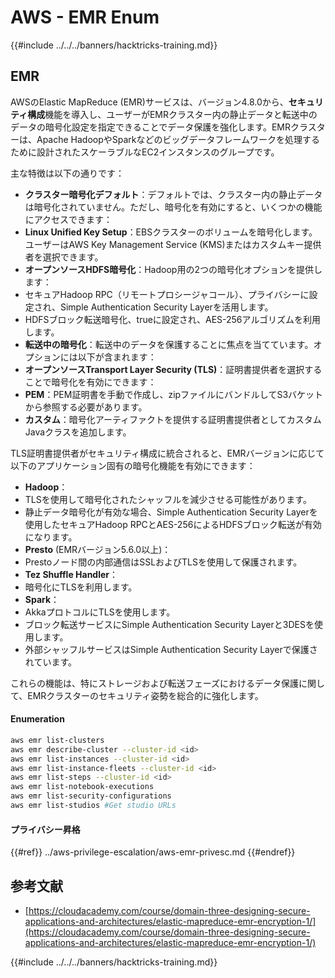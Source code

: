 # AWS - EMR Enum

{{#include ../../../banners/hacktricks-training.md}}

## EMR

AWSのElastic MapReduce (EMR)サービスは、バージョン4.8.0から、**セキュリティ構成**機能を導入し、ユーザーがEMRクラスター内の静止データと転送中のデータの暗号化設定を指定できることでデータ保護を強化します。EMRクラスターは、Apache HadoopやSparkなどのビッグデータフレームワークを処理するために設計されたスケーラブルなEC2インスタンスのグループです。

主な特徴は以下の通りです：

- **クラスター暗号化デフォルト**：デフォルトでは、クラスター内の静止データは暗号化されていません。ただし、暗号化を有効にすると、いくつかの機能にアクセスできます：
- **Linux Unified Key Setup**：EBSクラスターのボリュームを暗号化します。ユーザーはAWS Key Management Service (KMS)またはカスタムキー提供者を選択できます。
- **オープンソースHDFS暗号化**：Hadoop用の2つの暗号化オプションを提供します：
- セキュアHadoop RPC（リモートプロシージャコール）、プライバシーに設定され、Simple Authentication Security Layerを活用します。
- HDFSブロック転送暗号化、trueに設定され、AES-256アルゴリズムを利用します。
- **転送中の暗号化**：転送中のデータを保護することに焦点を当てています。オプションには以下が含まれます：
- **オープンソースTransport Layer Security (TLS)**：証明書提供者を選択することで暗号化を有効にできます：
- **PEM**：PEM証明書を手動で作成し、zipファイルにバンドルしてS3バケットから参照する必要があります。
- **カスタム**：暗号化アーティファクトを提供する証明書提供者としてカスタムJavaクラスを追加します。

TLS証明書提供者がセキュリティ構成に統合されると、EMRバージョンに応じて以下のアプリケーション固有の暗号化機能を有効にできます：

- **Hadoop**：
- TLSを使用して暗号化されたシャッフルを減少させる可能性があります。
- 静止データ暗号化が有効な場合、Simple Authentication Security Layerを使用したセキュアHadoop RPCとAES-256によるHDFSブロック転送が有効になります。
- **Presto** (EMRバージョン5.6.0以上)：
- Prestoノード間の内部通信はSSLおよびTLSを使用して保護されます。
- **Tez Shuffle Handler**：
- 暗号化にTLSを利用します。
- **Spark**：
- AkkaプロトコルにTLSを使用します。
- ブロック転送サービスにSimple Authentication Security Layerと3DESを使用します。
- 外部シャッフルサービスはSimple Authentication Security Layerで保護されています。

これらの機能は、特にストレージおよび転送フェーズにおけるデータ保護に関して、EMRクラスターのセキュリティ姿勢を総合的に強化します。

#### Enumeration
```bash
aws emr list-clusters
aws emr describe-cluster --cluster-id <id>
aws emr list-instances --cluster-id <id>
aws emr list-instance-fleets --cluster-id <id>
aws emr list-steps --cluster-id <id>
aws emr list-notebook-executions
aws emr list-security-configurations
aws emr list-studios #Get studio URLs
```
#### プライバシー昇格

{{#ref}}
../aws-privilege-escalation/aws-emr-privesc.md
{{#endref}}

## 参考文献

- [https://cloudacademy.com/course/domain-three-designing-secure-applications-and-architectures/elastic-mapreduce-emr-encryption-1/](https://cloudacademy.com/course/domain-three-designing-secure-applications-and-architectures/elastic-mapreduce-emr-encryption-1/)

{{#include ../../../banners/hacktricks-training.md}}

